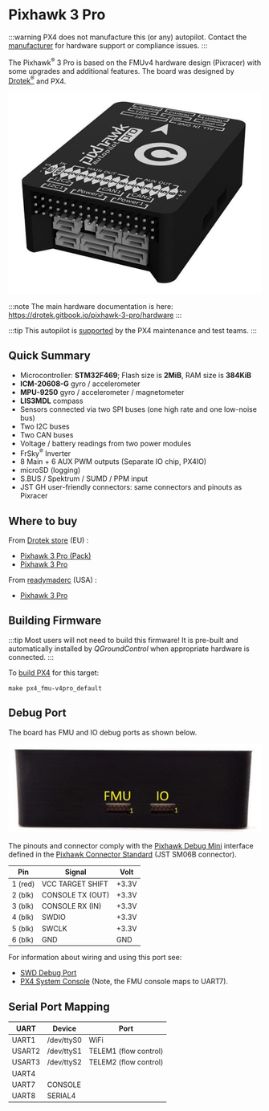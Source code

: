 # Pixhawk 3 Pro

:::warning
PX4 does not manufacture this (or any) autopilot.
Contact the [manufacturer](https://store-drotek.com/) for hardware support or compliance issues.
:::

The Pixhawk<sup>&reg;</sup> 3 Pro is based on the FMUv4 hardware design (Pixracer) with some upgrades and additional features.
The board was designed by [Drotek<sup>&reg;</sup>](https://drotek.com) and PX4.

![Pixhawk 3 Pro hero image](../../assets/hardware/hardware-pixhawk3_pro.jpg)

:::note
The main hardware documentation is here: https://drotek.gitbook.io/pixhawk-3-pro/hardware
:::

:::tip
This autopilot is [supported](../flight_controller/autopilot_pixhawk_standard.md) by the PX4 maintenance and test teams.
:::

## Quick Summary

  * Microcontroller: **STM32F469**; Flash size is **2MiB**, RAM size is **384KiB**
  * **ICM-20608-G** gyro / accelerometer
  * **MPU-9250** gyro / accelerometer / magnetometer
  * **LIS3MDL** compass
  * Sensors connected via two SPI buses (one high rate and one low-noise bus)
  * Two I2C buses
  * Two CAN buses
  * Voltage / battery readings from two power modules
  * FrSky<sup>&reg;</sup> Inverter
  * 8 Main + 6 AUX PWM outputs (Separate IO chip, PX4IO)
  * microSD (logging)
  * S.BUS / Spektrum / SUMD / PPM input
  * JST GH user-friendly connectors: same connectors and pinouts as Pixracer
  
## Where to buy
From [Drotek store](https://store.drotek.com/) (EU) :
  * [Pixhawk 3 Pro (Pack)](https://store.drotek.com/autopilots/844-pixhawk-3-pro-pack.html)
  * [Pixhawk 3 Pro](https://store.drotek.com/autopilots/821-pixhawk-pro-autopilot-8944595120557.html)

From [readymaderc](https://www.readymaderc.com) (USA) :
  * [Pixhawk 3 Pro](https://www.readymaderc.com/products/details/pixhawk-3-pro-flight-controller)

## Building Firmware

:::tip
Most users will not need to build this firmware!
It is pre-built and automatically installed by *QGroundControl* when appropriate hardware is connected.
:::

To [build PX4](../dev_setup/building_px4.md) for this target:
```
make px4_fmu-v4pro_default
```

## Debug Port

The board has FMU and IO debug ports as shown below.

![Debug Ports](../../assets/flight_controller/pixhawk3pro/pixhawk3_pro_debug_ports.jpg)

The pinouts and connector comply with the [Pixhawk Debug Mini](../debug/swd_debug.md#pixhawk-debug-mini) interface defined in the [Pixhawk Connector Standard](https://github.com/pixhawk/Pixhawk-Standards/blob/master/DS-009%20Pixhawk%20Connector%20Standard.pdf) (JST SM06B connector).
 
Pin | Signal | Volt
--- | --- | ---
1 (red) | VCC TARGET SHIFT  | +3.3V
2 (blk) | CONSOLE TX (OUT)  | +3.3V
3 (blk) | CONSOLE RX (IN)   | +3.3V
4 (blk) | SWDIO  | +3.3V
5 (blk) | SWCLK  | +3.3V
6 (blk) | GND       | GND

For information about wiring and using this port see:

- [SWD Debug Port](../debug/swd_debug.md)
- [PX4 System Console](../debug/system_console.md#pixhawk_debug_port) (Note, the FMU console maps to UART7).


## Serial Port Mapping

UART | Device | Port
--- | --- | ---
UART1 | /dev/ttyS0 | WiFi
USART2 | /dev/ttyS1 | TELEM1 (flow control)
USART3 | /dev/ttyS2 | TELEM2 (flow control)
UART4 | | 
UART7 | CONSOLE
UART8 | SERIAL4


<!-- Note: Got ports using https://github.com/PX4/PX4-user_guide/pull/672#issuecomment-598198434 -->